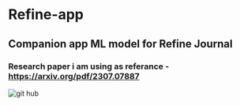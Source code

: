 # Refine-app
## Companion app ML model for Refine Journal
### Research paper i am using as referance - https://arxiv.org/pdf/2307.07887
![git hub](https://github.com/SuyashDahale13/Refine-app/assets/138577127/a51ae3f8-870c-490a-a017-93d694d4dfe4)

